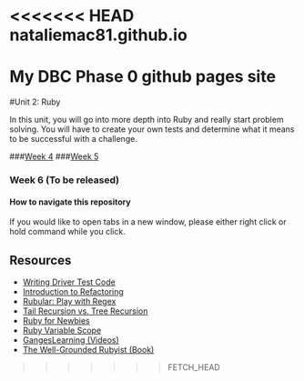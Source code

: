 <<<<<<< HEAD
nataliemac81.github.io
======================

My DBC Phase 0 github pages site
=======
#Unit 2: Ruby

In this unit, you will go into more depth into Ruby and really start problem solving. You will have to create your own tests and determine what it means to be successful with a challenge. 


###[Week 4](week_4)
###[Week 5](week_5)
### Week 6 (To be released)

#### How to navigate this repository
If you would like to open tabs in a new window, please either right click or hold command while you click. 

## Resources
+ [Writing Driver Test Code](https://gist.github.com/dbc-challenges/5aea3150ddec2aec1007)
+ [Introduction to Refactoring](http://sourcemaking.com/refactoring/introduction-to-refactoring)  
+ [Rubular: Play with Regex](http://rubular.com/)  
+ [Tail Recursion vs. Tree Recursion](http://www.dreamincode.net/forums/topic/35002-tail-recursion-vs-tree-recursion/)  
+ [Ruby for Newbies](http://net.tutsplus.com/sessions/ruby-for-newbies)  
+ [Ruby Variable Scope](http://www.techotopia.com/index.php/Ruby_Variable_Scope) 
+ [GangesLearning (Videos)](https://www.youtube.com/user/GangesLearning)
+ [The Well-Grounded Rubyist (Book)](http://www.manning.com/black2/)  
>>>>>>> FETCH_HEAD
